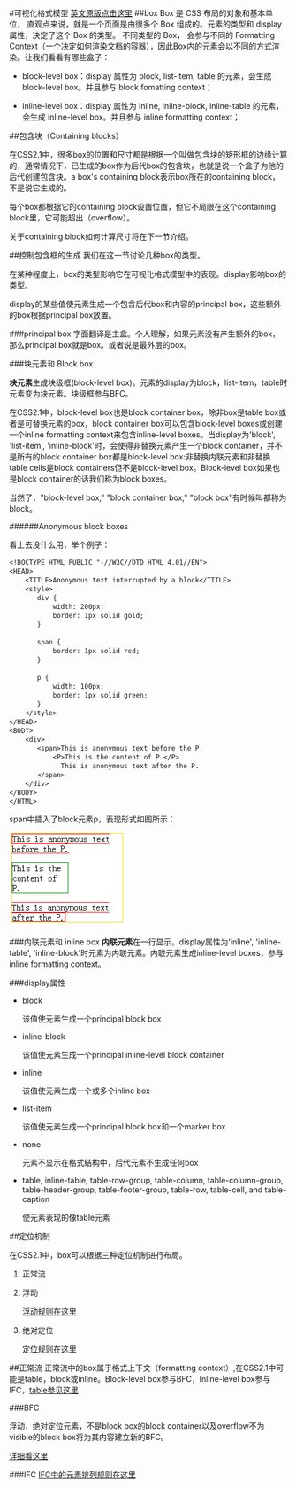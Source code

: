 #可视化格式模型
[英文原版点击这里](http://dev.w3.org/csswg/css2/visuren.html)
##box
Box 是 CSS 布局的对象和基本单位， 直观点来说，就是一个页面是由很多个 Box 组成的。元素的类型和 display 属性，决定了这个 Box 的类型。 不同类型的 Box， 会参与不同的 Formatting Context（一个决定如何渲染文档的容器），因此Box内的元素会以不同的方式渲染。让我们看看有哪些盒子：

- block-level box：display 属性为 block, list-item, table 的元素，会生成 block-level box。并且参与 block fomatting context；

- inline-level box：display 属性为 inline, inline-block, inline-table 的元素，会生成 inline-level box。并且参与 inline formatting context；

##包含块（Containing blocks）

在CSS2.1中，很多box的位置和尺寸都是根据一个叫做包含块的矩形框的边缘计算的，通常情况下，已生成的box作为后代box的包含块，也就是说一个盒子为他的后代创建包含块。a box's containing block表示box所在的containing block，不是说它生成的。

每个box都根据它的containing block设置位置，但它不局限在这个containing block里，它可能超出（overflow）。

关于containing block如何计算尺寸将在下一节介绍。

##控制包含框的生成
我们在这一节讨论几种box的类型。

在某种程度上，box的类型影响它在可视化格式模型中的表现。display影响box的类型。

display的某些值使元素生成一个包含后代box和内容的principal box，这些额外的box根据principal box放置。

###principal box
字面翻译是主盒。个人理解，如果元素没有产生额外的box，那么principal box就是box。或者说是最外层的box。

###块元素和 Block box

**块元素**生成块级框(block-level box)。元素的display为block，list-item，table时元素变为块元素。块级框参与BFC。

在CSS2.1中，block-level box也是block container box，除非box是table box或者是可替换元素的box，block container box可以包含block-level boxes或创建一个inline formatting context来包含inline-level boxes。当display为'block', 'list-item', 'inline-block'时，会使得非替换元素产生一个block container，并不是所有的block container box都是block-level box:非替换内联元素和非替换table cells是block containers但不是block-level box。Block-level box如果也是block container的话我们称为block boxes。

当然了，"block-level box," "block container box,"  "block box"有时候叫都称为block。

######Anonymous block boxes

看上去没什么用，举个例子：
	
	<!DOCTYPE HTML PUBLIC "-//W3C//DTD HTML 4.01//EN">
	<HEAD>
	    <TITLE>Anonymous text interrupted by a block</TITLE>
	    <style>
	       div {
	           width: 200px;
	           border: 1px solid gold;
	       }
	 
	       span {
	           border: 1px solid red;
	       }
	 
	       p {
	           width: 100px;
	           border: 1px solid green;
	       }
	    </style>
	</HEAD>
	<BODY>
	    <div>
	       <span>This is anonymous text before the P.
	           <P>This is the content of P.</P>
	             This is anonymous text after the P.
	       </span>
	    </div>
	</BODY>
	</HTML>

span中插入了block元素p，表现形式如图所示：

![](/img/01.png)

###内联元素和 inline box
**内联元素**在一行显示，display属性为'inline', 'inline-table', 'inline-block'时元素为内联元素。内联元素生成inline-level boxes，参与inline formatting context。
	
###display属性

- block

	该值使元素生成一个principal block box
- inline-block

	该值使元素生成一个principal inline-level block container
- inline

	该值使元素生成一个或多个inline box
- list-item

	该值使元素生成一个principal block box和一个marker box
- none

	元素不显示在格式结构中，后代元素不生成任何box
- table, inline-table, table-row-group, table-column, table-column-group, table-header-group, table-footer-group, table-row, table-cell, and table-caption

	使元素表现的像table元素

##定位机制

在CSS2.1中，box可以根据三种定位机制进行布局。

1. 正常流

	
1. 浮动

	[浮动规则在这里](浮动与定位.md)
1. 绝对定位
	
	[定位规则在这里](浮动与定位.md)

##正常流
正常流中的box属于格式上下文（formatting context）,在CSS2.1中可能是table，block或inline。Block-level box参与BFC，Inline-level box参与IFC，[table参见这里](http://dev.w3.org/csswg/css2/tables.html)

###BFC

浮动，绝对定位元素，不是block box的block container以及overflow不为visible的block box将为其内容建立新的BFC。

[详细看这里](BFC.md)

###IFC
[
IFC中的元素排列规则在这里](行内元素的大小与边距.md)